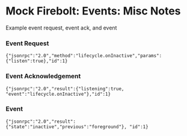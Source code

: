 Mock Firebolt: Events: Misc Notes
=================================

Example event request, event ack, and event

### Event Request

```
{"jsonrpc":"2.0","method":"lifecycle.onInactive","params":{"listen":true},"id":1}
```

### Event Acknowledgement

```
{"jsonrpc":"2.0","result":{"listening":true, "event":"lifecycle.onInactive"},"id":1}
```

### Event

```
{"jsonrpc":"2.0","result":{"state":"inactive","previous":"foreground"}, "id":1}
```
